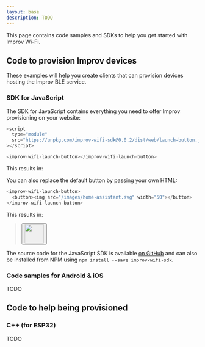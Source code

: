 ```yaml
---
layout: base
description: TODO
---
```


This page contains code samples and SDKs to help you get started with Improv Wi-Fi.

## Code to provision Improv devices

These examples will help you create clients that can provision devices hosting the Improv BLE service.

### SDK for JavaScript

The SDK for JavaScript contains everything you need to offer Improv provisioning on your website:

```js
<script
  type="module"
  src="https://unpkg.com/improv-wifi-sdk@0.0.2/dist/web/launch-button.js?module"
></script>

<improv-wifi-launch-button></improv-wifi-launch-button>
```

This results in:

> <improv-wifi-launch-button></improv-wifi-launch-button>

You can also replace the default button by passing your own HTML:

```js
<improv-wifi-launch-button>
  <button><img src="/images/home-assistant.svg" width="50"></button>
</improv-wifi-launch-button>
```

This results in:

> <improv-wifi-launch-button>
>   <button><img src="/images/home-assistant.svg" width="50"></button>
> </improv-wifi-launch-button>

The source code for the JavaScript SDK is available [on GitHub](https://github.com/improv-wifi/sdk-js) and can also be installed from NPM using `npm install --save improv-wifi-sdk`.

### Code samples for Android & iOS

TODO

## Code to help being provisioned

### C++ (for ESP32)

TODO
